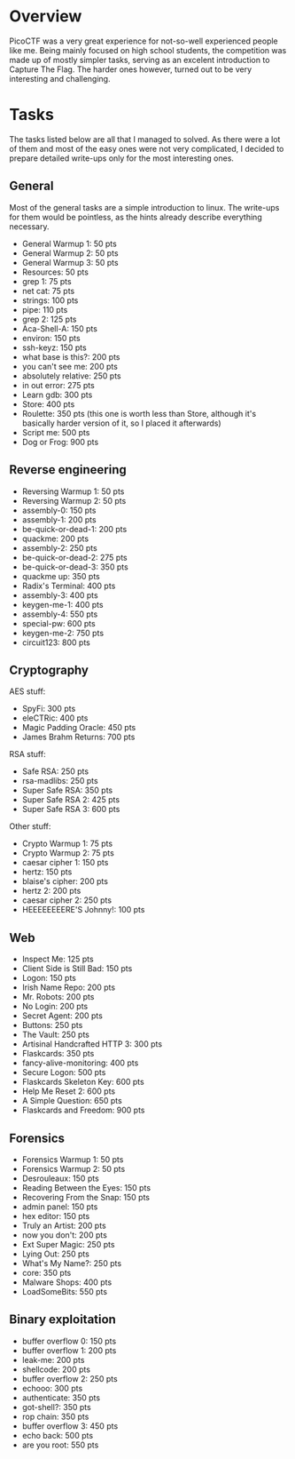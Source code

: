 Overview
========

PicoCTF was a very great experience for not-so-well experienced people like me. Being mainly focused on high school students, the competition was made up of mostly simpler tasks, serving as an excelent introduction to Capture The Flag. The harder ones however, turned out to be very interesting and challenging.

Tasks
=====

The tasks listed below are all that I managed to solved.
As there were a lot of them and most of the easy ones were not very complicated, I decided to prepare detailed write-ups only for the most interesting ones.


General
-------

Most of the general tasks are a simple introduction to linux. The write-ups for them would be pointless, as the hints already describe everything necessary.

* General Warmup 1: 50 pts
* General Warmup 2: 50 pts
* General Warmup 3: 50 pts
* Resources: 50 pts
* grep 1: 75 pts
* net cat: 75 pts
* strings: 100 pts
* pipe: 110 pts
* grep 2: 125 pts
* Aca-Shell-A: 150 pts
* environ: 150 pts
* ssh-keyz: 150 pts
* what base is this?: 200 pts
* you can't see me: 200 pts
* absolutely relative: 250 pts
* in out error: 275 pts
* Learn gdb: 300 pts
* Store: 400 pts
* Roulette: 350 pts (this one is worth less than Store, although it's basically harder version of it, so I placed it afterwards)
* Script me: 500 pts
* Dog or Frog: 900 pts

Reverse engineering
-------------------

* Reversing Warmup 1: 50 pts
* Reversing Warmup 2: 50 pts
* assembly-0: 150 pts
* assembly-1: 200 pts
* be-quick-or-dead-1: 200 pts
* quackme: 200 pts
* assembly-2: 250 pts
* be-quick-or-dead-2: 275 pts
* be-quick-or-dead-3: 350 pts
* quackme up: 350 pts
* Radix's Terminal: 400 pts
* assembly-3: 400 pts
* keygen-me-1: 400 pts
* assembly-4: 550 pts
* special-pw: 600 pts
* keygen-me-2: 750 pts
* circuit123: 800 pts

Cryptography
------------

AES stuff:
* SpyFi: 300 pts
* eleCTRic: 400 pts
* Magic Padding Oracle: 450 pts
* James Brahm Returns: 700 pts

RSA stuff:
* Safe RSA: 250 pts
* rsa-madlibs: 250 pts
* Super Safe RSA: 350 pts
* Super Safe RSA 2: 425 pts
* Super Safe RSA 3: 600 pts

Other stuff:
* Crypto Warmup 1: 75 pts
* Crypto Warmup 2: 75 pts
* caesar cipher 1: 150 pts
* hertz: 150 pts
* blaise's cipher: 200 pts
* hertz 2: 200 pts
* caesar cipher 2: 250 pts
* HEEEEEEEERE'S Johnny!: 100 pts

Web
---

* Inspect Me: 125 pts
* Client Side is Still Bad: 150 pts
* Logon: 150 pts
* Irish Name Repo: 200 pts
* Mr. Robots: 200 pts
* No Login: 200 pts
* Secret Agent: 200 pts
* Buttons: 250 pts
* The Vault: 250 pts
* Artisinal Handcrafted HTTP 3: 300 pts
* Flaskcards: 350 pts
* fancy-alive-monitoring: 400 pts
* Secure Logon: 500 pts
* Flaskcards Skeleton Key: 600 pts
* Help Me Reset 2: 600 pts
* A Simple Question: 650 pts
* Flaskcards and Freedom: 900 pts

Forensics
---------

* Forensics Warmup 1: 50 pts
* Forensics Warmup 2: 50 pts
* Desrouleaux: 150 pts
* Reading Between the Eyes: 150 pts
* Recovering From the Snap: 150 pts
* admin panel: 150 pts
* hex editor: 150 pts
* Truly an Artist: 200 pts
* now you don't: 200 pts
* Ext Super Magic: 250 pts
* Lying Out: 250 pts
* What's My Name?: 250 pts
* core: 350 pts
* Malware Shops: 400 pts
* LoadSomeBits: 550 pts

Binary exploitation
-------------------

* buffer overflow 0: 150 pts
* buffer overflow 1: 200 pts
* leak-me: 200 pts
* shellcode: 200 pts
* buffer overflow 2: 250 pts
* echooo: 300 pts
* authenticate: 350 pts
* got-shell?: 350 pts
* rop chain: 350 pts
* buffer overflow 3: 450 pts
* echo back: 500 pts
* are you root: 550 pts
